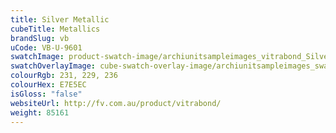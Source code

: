 ```yaml
---
title: Silver Metallic
cubeTitle: Metallics
brandSlug: vb
uCode: VB-U-9601
swatchImage: product-swatch-image/archiunitsampleimages_vitrabond_Silver_Metallic.jpg
swatchOverlayImage: cube-swatch-overlay-image/archiunitsampleimages_swatch-overlay_vitrabond.png
colourRgb: 231, 229, 236
colourHex: E7E5EC
isGloss: "false"
websiteUrl: http://fv.com.au/product/vitrabond/
weight: 85161
---
```

